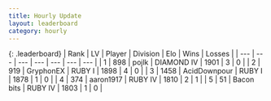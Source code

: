 ```yaml
---
title: Hourly Update
layout: leaderboard
category: hourly
---
```


{: .leaderboard}
| Rank | LV | Player | Division | Elo | Wins | Losses |
| --- | --- | --- | --- | --- | --- | --- |
| <span data-change="5">1</span> | 898 | <span title="ID: 4783">pojlk</span> | DIAMOND IV | <span data-change="-313">1901</span> | <span data-change="-220">3</span> | <span data-change="-128">0</span> |
| <span data-change="10">2</span> | 919 | <span title="ID: 315148">GryphonEX</span> | RUBY I | <span data-change="-292">1898</span> | <span data-change="-481">4</span> | <span data-change="-206">0</span> |
| <span data-change="6">3</span> | 1458 | <span title="ID: 304661">AcidDownpour</span> | RUBY I | <span data-change="-325">1878</span> | <span data-change="-359">1</span> | <span data-change="-242">0</span> |
| <span data-change="29">4</span> | 374 | <span title="ID: 466583">aaron1917</span> | RUBY IV | <span data-change="-288">1810</span> | <span data-change="-38">2</span> | <span data-change="-13">1</span> |
| <span data-change="33">5</span> | 51 | <span title="ID: 133476">Bacon bits</span> | RUBY IV | <span data-change="-282">1803</span> | <span data-change="-92">1</span> | <span data-change="-43">0</span> |